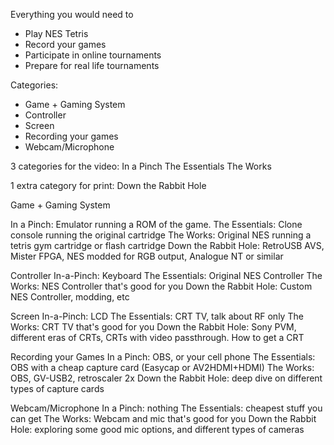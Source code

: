Everything you would need to
- Play NES Tetris
- Record your games
- Participate in online tournaments
- Prepare for real life tournaments

Categories:
- Game + Gaming System
- Controller
- Screen
- Recording your games
- Webcam/Microphone

3 categories for the video: 
In a Pinch
The Essentials
The Works

1 extra category for print:
Down the Rabbit Hole


Game + Gaming System

In a Pinch: Emulator running a ROM of the game.
The Essentials: Clone console running the original cartridge
The Works: Original NES running a tetris gym cartridge or flash cartridge
Down the Rabbit Hole: RetroUSB AVS, Mister FPGA, NES modded for RGB output, Analogue NT or similar

Controller
In-a-Pinch: Keyboard
The Essentials: Original NES Controller
The Works: NES Controller that's good for you
Down the Rabbit Hole: Custom NES Controller, modding, etc

Screen
In-a-Pinch: LCD
The Essentials: CRT TV, talk about RF only
The Works: CRT TV that's good for you
Down the Rabbit Hole: Sony PVM, different eras of CRTs, CRTs with video passthrough. How to get a CRT

Recording your Games
In a Pinch: OBS, or your cell phone
The Essentials: OBS with a cheap capture card (Easycap or AV2HDMI+HDMI)
The Works: OBS, GV-USB2, retroscaler 2x
Down the Rabbit Hole: deep dive on different types of capture cards

Webcam/Microphone
In a Pinch: nothing
The Essentials: cheapest stuff you can get
The Works: Webcam and mic that's good for you
Down the Rabbit Hole: exploring some good mic options, and different types of cameras
